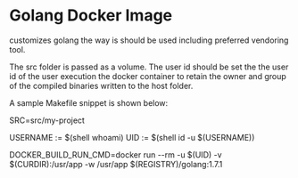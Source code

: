 # Golang Docker Image 

customizes golang the way is should be used including preferred vendoring tool.

The src folder is passed as a volume. The user id should be set the the user id of the user execution the docker container to retain the owner and group of the compiled binaries written to the host folder.

A sample Makefile snippet is shown below:

SRC=src/my-project

USERNAME := $(shell whoami)
UID := $(shell id -u $(USERNAME))

DOCKER_BUILD_RUN_CMD=docker run --rm -u $(UID) -v $(CURDIR):/usr/app -w /usr/app $(REGISTRY)/golang:1.7.1




